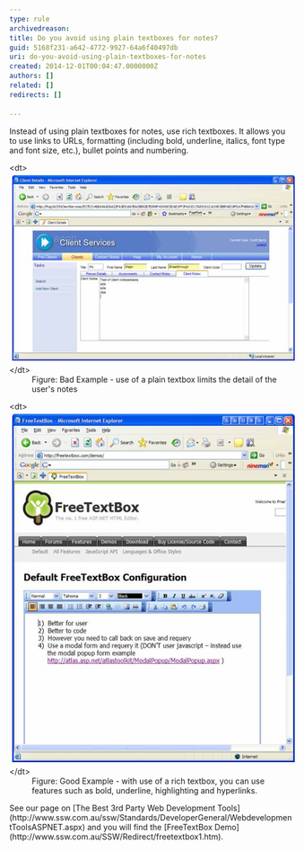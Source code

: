 ```yaml
---
type: rule
archivedreason: 
title: Do you avoid using plain textboxes for notes?
guid: 5168f231-a642-4772-9927-64a6f40497db
uri: do-you-avoid-using-plain-textboxes-for-notes
created: 2014-12-01T00:04:47.0000000Z
authors: []
related: []
redirects: []

---
```


Instead of using plain textboxes for notes, use rich textboxes. It  allows you to use links to URLs, formatting (including bold, underline,  italics, font type and font size, etc.), bullet points and numbering.

<!--endintro-->


<dl class="badImage">&lt;dt&gt;<img src="../../assets/BadNotes.jpg" alt="Use of a plain textbox for notes" style="margin:5px;">&lt;/dt&gt;<dd>Figure: Bad Example - use of a plain textbox limits the detail of the user's notes</dd></dl><dl class="goodImage">&lt;dt&gt;<img src="../../assets/GoodNotes.jpg" alt="Use of a rich textbox for notes" style="margin:5px;">&lt;/dt&gt;<dd>Figure: Good Example - with use of a rich textbox, you can use features such as bold, underline, highlighting and hyperlinks.</dd></dl>
See our page on [The Best 3rd Party Web Development Tools](http://www.ssw.com.au/ssw/Standards/DeveloperGeneral/WebdevelopmentToolsASPNET.aspx) and you will find the [FreeTextBox Demo](http://www.ssw.com.au/SSW/Redirect/freetextbox1.htm).
